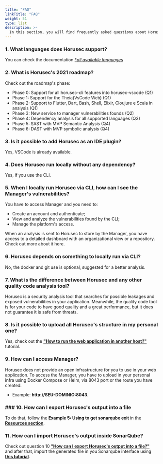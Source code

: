```yaml
---
title: "FAQ"
linkTitle: "FAQ"
weight: 51
type: list
description: >-
  In this section, you will find frequently asked questions about Horusec.
---
```


### **1. What languages does Horusec support?** 
You can check the documentation [**all available languages*](/docs/cli/analysis-tools/overview/)

### **2. What is Horusec's 2021 roadmap?**

Check out the roadmap's phase: 

- Phase 0: Support for all horusec-cli features into horusec-vscode (Q1)
- Phase 1: Support for the Theia(VsCode Web) (Q1)
- Phase 2: Support to Flutter, Dart, Bash, Shell, Elixir, Cloujure e Scala in analysis (Q1)
- Phase 3: New service to manager vulnerabilities founds (Q2)
- Phase 4: Dependency analysis for all supported languages (Q3)
- Phase 5: SAST with MVP Semantic Analysis (Q4)
- Phase 6: DAST with MVP symbolic analysis (Q4)

### **3. Is it possible to add Horusec as an IDE plugin?**
Yes, VSCode is already available.

### **4. Does Horusec run locally without any dependency?**
Yes, if you use the CLI. 

### **5. When I locally run Horusec via CLI, how can I see the Manager's vulnerabilities?**

You have to access Manager and you need to:  

- Create an account and authenticate; 
- View and analyze the vulnerabilities found by the CLI; 
- Manage the platform's access. 

When an analysis is sent to Horusec to store by the Manager, you have access to a detailed dashboard with an organizational view or a repository. Check out more about it here. 

### **6. Horusec depends on something to locally run via CLI?**

No, the docker and git use is optional, suggested for a better analysis. 

### **7. What is the difference between Horusec and any other quality code analysis tool?**
Horusec is a security analysis tool that searches for possible leakages and exposed vulnerabilities in your application. Meanwhile, the quality code tool is for your code to have good quality and a great performance, but it does not guarantee it is safe from threats. 

### **8. Is it possible to upload all Horusec's structure in my personal one?** 

Yes, check out the  [**"How to run the web application in another host?"**](/docs/tutorials/how-to-use-horusec-without-docker/) tutorial.
 
### **9. How can I access Manager?**  

Horusec does not provide an open infrastructure for you to use in your web application. To access the Manager, you have to upload in your personal infra using Docker Compose or Helm, via 8043 port or the route you have created. 
- Example: **http://SEU-DOMINIO:8043**.
 
### ### **10. How can I export Horusec's output into a file** 

To do that, follow the **Example 5: Using to get sonarqube exit** in the [**Resources section**](/docs/cli/resources/#example-5-using-to-get-sonarqube-exit).
 

### **11. How can I import Horusec's output inside SonarQube?**  

Check out question 10 [**"How can I export Horusec's output into a file?"**](//docs/faq/#10-how-can-i-export-horusecs-output-into-a-file) and after that, import the generated file in you Sonarqube interface using [**this tutorial**](https://docs.sonarqube.org/latest/analysis/generic-issue/).
